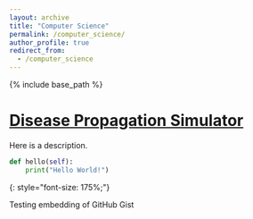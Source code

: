 ```yaml
---
layout: archive
title: "Computer Science"
permalink: /computer_science/
author_profile: true
redirect_from:
  - /computer_science
---
```


{% include base_path %}

# [Disease Propagation Simulator](https://nolanthenerd.github.io/computer_science/disease_simulator/)

Here is a description.

~~~ python
def hello(self):
    print("Hello World!")
~~~
{: style="font-size: 175%;"}

Testing embedding of GitHub Gist

<script src="https://gist.github.com/NolantheNerd/f52259d4313cb064d878e7d2e3a98ae8.js"></script>
